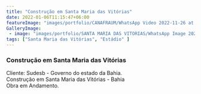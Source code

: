 ```yaml
---
title: "Construção em Santa Maria das Vitórias"
date: 2022-01-06T11:15:47+06:00
featureImage: "images/portfolio/CANAFRAUM/WhatsApp Video 2022-11-26 at 15.49.15.mp4"
GalleryImage: 
 - image: "images/portfolio/SANTA MARIA DAS VITORIAS/WhatsApp Image 2022-11-26 at 15.48.52.jpeg"
tags: ["Santa Maria das Vitórias", "Estádio" ]
---
```

  ### Construção em Santa Maria das Vitórias

  Cliente: Sudesb - Governo do estado da Bahia.\
  Construção em Santa Maria das Vitórias - Bahia\
  Obra em Andamento.
